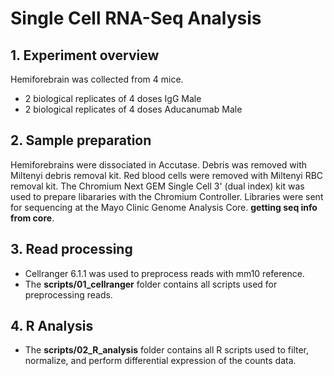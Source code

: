 # Single Cell RNA-Seq Analysis
## 1. Experiment overview
Hemiforebrain was collected from 4 mice.
- 2 biological replicates of 4 doses IgG Male
- 2 biological replicates of 4 doses Aducanumab Male
## 2. Sample preparation
Hemiforebrains were dissociated in Accutase. Debris was removed with Miltenyi debris removal kit. Red blood cells were removed with Miltenyi RBC removal kit. The Chromium Next GEM Single Cell 3' (dual index) kit was used to prepare libararies with the Chromium Controller. Libraries were sent for sequencing at the Mayo Clinic Genome Analysis Core. **getting seq info from core**.
## 3. Read processing
- Cellranger 6.1.1 was used to preprocess reads with mm10 reference.
- The **scripts/01_cellranger** folder contains all scripts used for preprocessing reads.
## 4. R Analysis
- The **scripts/02_R_analysis** folder contains all R scripts used to filter, normalize, and perform differential expression of the counts data.
